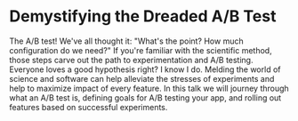 # Demystifying the Dreaded A/B Test

The A/B test! We've all thought it: "What's the point? How much configuration do we need?" If you're familiar with the scientific method, those steps carve out the path to experimentation and A/B testing. Everyone loves a good hypothesis right? I know I do. Melding the world of science and software can help alleviate the stresses of experiments and help to maximize impact of every feature. In this talk we will journey through what an A/B test is, defining goals for A/B testing your app, and rolling out features based on successful experiments.
